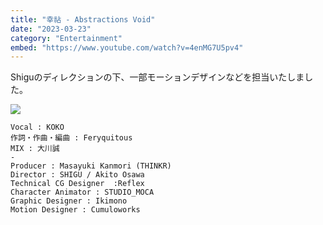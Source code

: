 ```yaml
---
title: "幸祜 - Abstractions Void"
date: "2023-03-23"
category: "Entertainment"
embed: "https://www.youtube.com/watch?v=4enMG7U5pv4"
---
```



Shiguのディレクションの下、一部モーションデザインなどを担当いたしました。

![](./abstractionsvoid/logomotion.gif)

```plaintext
Vocal : KOKO
作詞・作曲・編曲 : Feryquitous
MIX : 大川誠
-
Producer : Masayuki Kanmori (THINKR)
Director : SHIGU / Akito Osawa 
Technical CG Designer  :Reflex
Character Animator : STUDIO_MOCA
Graphic Designer : Ikimono
Motion Designer : Cumuloworks
```
